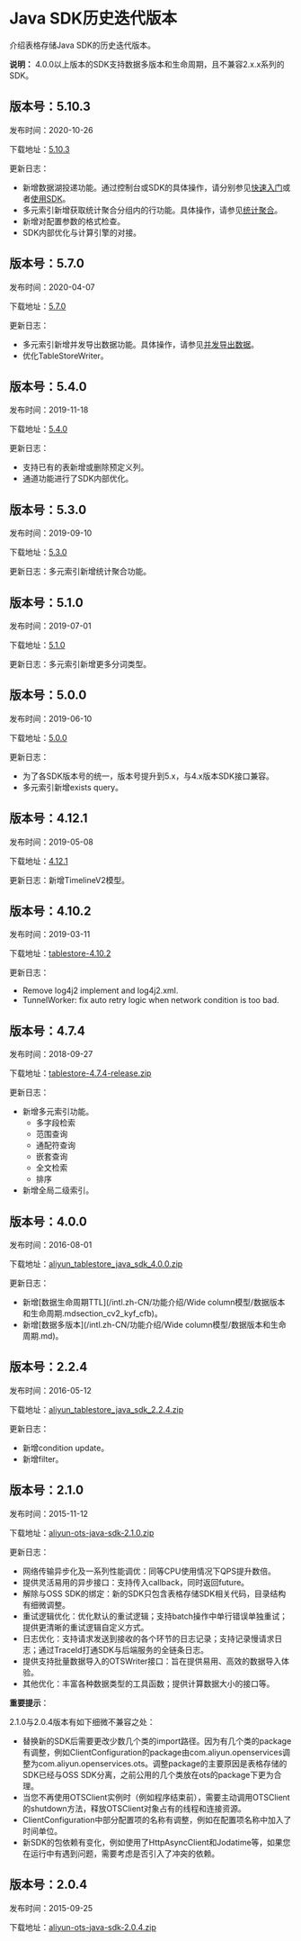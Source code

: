 # Java SDK历史迭代版本

介绍表格存储Java SDK的历史迭代版本。

**说明：** 4.0.0以上版本的SDK支持数据多版本和生命周期，且不兼容2.x.x系列的SDK。

## 版本号：5.10.3

发布时间：2020-10-26

下载地址：[5.10.3](https://tablestore-doc.oss-cn-hangzhou.aliyuncs.com/aliyun-tablestore-sdk/java/tablestore-5.10.3-release.zip)

更新日志：

-   新增数据湖投递功能。通过控制台或SDK的具体操作，请分别参见[快速入门](/intl.zh-CN/功能介绍/数据湖投递/快速入门.md)或者[使用SDK](/intl.zh-CN/功能介绍/数据湖投递/使用SDK.md)。
-   多元索引新增获取统计聚合分组内的行功能。具体操作，请参见[统计聚合](/intl.zh-CN/功能介绍/多元索引/使用多元索引/统计聚合.md)。
-   新增对配置参数的格式检查。
-   SDK内部优化与计算引擎的对接。

## 版本号：5.7.0

发布时间：2020-04-07

下载地址：[5.7.0](https://tablestore-doc.oss-cn-hangzhou.aliyuncs.com/aliyun-tablestore-sdk/java/tablestore-5.7.0-release.zip)

更新日志：

-   多元索引新增并发导出数据功能。具体操作，请参见[并发导出数据](/intl.zh-CN/功能介绍/多元索引/使用多元索引/并发导出数据.md)。
-   优化TableStoreWriter。

## 版本号：5.4.0

发布时间：2019-11-18

下载地址：[5.4.0](https://tablestore-doc.oss-cn-hangzhou.aliyuncs.com/aliyun-tablestore-sdk/java/tablestore-5.4.0-release.zip)

更新日志：

-   支持已有的表新增或删除预定义列。
-   通道功能进行了SDK内部优化。

## 版本号：5.3.0

发布时间：2019-09-10

下载地址：[5.3.0](https://tablestore-doc.oss-cn-hangzhou.aliyuncs.com/aliyun-tablestore-sdk/java/tablestore-5.3.0-release.zip?spm=a2c4g.11186623.2.28.192d2d66COWK0Y&file=tablestore-5.3.0-release.zip)

更新日志：多元索引新增统计聚合功能。

## 版本号：5.1.0

发布时间：2019-07-01

下载地址：[5.1.0](https://tablestore-doc.oss-cn-hangzhou.aliyuncs.com/aliyun-tablestore-sdk/java/tablestore-5.1.0-release.zip)

更新日志：多元索引新增更多分词类型。

## 版本号：5.0.0

发布时间：2019-06-10

下载地址：[5.0.0](https://tablestore-doc.oss-cn-hangzhou.aliyuncs.com/aliyun-tablestore-sdk/java/tablestore-5.0.0-release.zip)

更新日志：

-   为了各SDK版本号的统一，版本号提升到5.x，与4.x版本SDK接口兼容。
-   多元索引新增exists query。

## 版本号：4.12.1

发布时间：2019-05-08

下载地址：[4.12.1](https://tablestore-doc.oss-cn-hangzhou.aliyuncs.com/aliyun-tablestore-sdk/java/tablestore-4.12.1-release.zip)

更新日志：新增TimelineV2模型。

## 版本号：4.10.2

发布时间：2019-03-11

下载地址：[tablestore-4.10.2](http://docs-aliyun.cn-hangzhou.oss.aliyun-inc.com/assets/attach/108096/cn_zh/1552274752739/tablestore-4.10.2-release.zip)

更新日志：

-   Remove log4j2 implement and log4j2.xml.
-   TunnelWorker: fix auto retry logic when network condition is too bad.

## 版本号：4.7.4

发布时间：2018-09-27

下载地址：[tablestore-4.7.4-release.zip](http://docs-aliyun.cn-hangzhou.oss.aliyun-inc.com/assets/attach/86690/cn_zh/1540433142084/tablestore-4.7.4-release.zip)

更新日志：

-   新增多元索引功能。
    -   多字段检索
    -   范围查询
    -   通配符查询
    -   嵌套查询
    -   全文检索
    -   排序
-   新增全局二级索引。

## 版本号：4.0.0

发布时间：2016-08-01

下载地址：[aliyun\_tablestore\_java\_sdk\_4.0.0.zip](https://docs-aliyun.cn-hangzhou.oss.aliyun-inc.com/assets/attach/43005/cn_zh/1470024227102/aliyun_tablestore_java_sdk_4.0.0.zip)

更新日志：

-   新增[数据生命周期TTL](/intl.zh-CN/功能介绍/Wide column模型/数据版本和生命周期.mdsection_cv2_kyf_cfb)。
-   新增[数据多版本](/intl.zh-CN/功能介绍/Wide column模型/数据版本和生命周期.md)。

## 版本号：2.2.4

发布时间：2016-05-12

下载地址：[aliyun\_tablestore\_java\_sdk\_2.2.4.zip](https://docs-aliyun.cn-hangzhou.oss.aliyun-inc.com/assets/attach/31713/cn_zh/1463131862644/aliyun-ots-java-sdk-2.2.4.zip)

更新日志：

-   新增condition update。
-   新增filter。

## 版本号：2.1.0

发布时间：2015-11-12

下载地址：[aliyun-ots-java-sdk-2.1.0.zip](https://ots-public-sdk.oss-cn-hangzhou.aliyuncs.com/aliyun-ots-java-sdk-2.1.zip)

更新日志：

-   网络传输异步化及一系列性能调优：同等CPU使用情况下QPS提升数倍。
-   提供灵活易用的异步接口：支持传入callback，同时返回future。
-   解除与OSS SDK的绑定：新的SDK只包含表格存储SDK相关代码，目录结构有细微调整。
-   重试逻辑优化：优化默认的重试逻辑；支持batch操作中单行错误单独重试；提供更清晰的重试逻辑自定义方式。
-   日志优化：支持请求发送到接收的各个环节的日志记录；支持记录慢请求日志；通过TraceId打通SDK与后端服务的全链条日志。
-   提供支持批量数据导入的OTSWriter接口：旨在提供易用、高效的数据导入体验。
-   其他优化：丰富各种数据类型的工具函数；提供计算数据大小的接口等。

**重要提示**：

2.1.0与2.0.4版本有如下细微不兼容之处：

-   替换新的SDK后需要更改少数几个类的import路径。因为有几个类的package有调整，例如ClientConfiguration的package由com.aliyun.openservices调整为com.aliyun.openservices.ots。调整package的主要原因是表格存储的SDK已经与OSS SDK分离，之前公用的几个类放在ots的package下更为合理。
-   当您不再使用OTSClient实例时（例如程序结束前），需要主动调用OTSClient的shutdown方法，释放OTSClient对象占有的线程和连接资源。
-   ClientConfiguration中部分配置项的名称有调整，例如在配置项名称中加入了时间单位。
-   新SDK的包依赖有变化，例如使用了HttpAsyncClient和Jodatime等，如果您在运行中有遇到问题，需要考虑是否引入了冲突的依赖。

## 版本号：2.0.4

发布时间：2015-09-25

下载地址：[aliyun-ots-java-sdk-2.0.4.zip](https://ots-public-sdk.oss-cn-hangzhou.aliyuncs.com/aliyun-openservices-OTS-2.0.4.zip)

